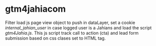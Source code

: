# gtm4jahiacom
Filter load js page view object to push in dataLayer, set a cookie *internal_jahian_user*
in case logged user is a Jahians and load the script *gtm4Jahia.js*.
This js script track call to action (cta) and lead form submission based on css clases
set to HTML tag.

